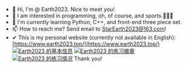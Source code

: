 - 👋 Hi, I'm @ Earth2023. Nice to meet you!
- 👀 I am interested in programming, oh, of course, and sports.🤣🤣🤣
- 🌱 I'm currently learning Python, C++, and front-end three piece set.
- 📫 How to reach me? Send email to StarEarth2023@163.com!
- ✔  This is my personal website (currently not available in English): [https://www.earth2023.top/](https://www.earth2023.top/)
[![Earth2023 的基本信息](https://luogu-statscard.vercel.app/about?id=933808)](https://www.luogu.com.cn/user/933808)
[![Earth2023 的练习徽章](https://luogu-statscard.vercel.app/shield?id=933808)](https://www.luogu.com.cn/user/933808#practice)
[![Earth2023 的练习情况](https://luogu-statscard.vercel.app/practice?id=933808)](https://www.luogu.com.cn/user/933808#practice)
Thank you!
